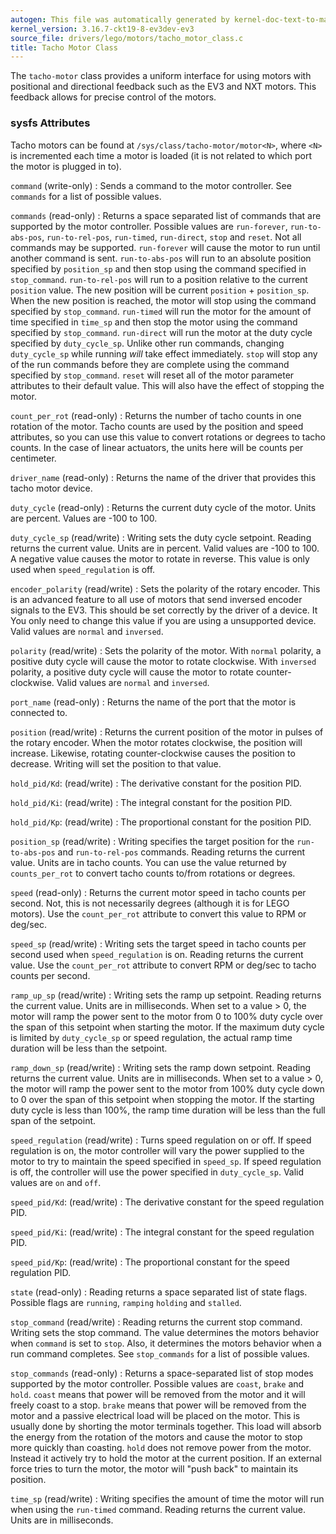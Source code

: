```yaml
---
autogen: This file was automatically generated by kernel-doc-text-to-markdown.py
kernel_version: 3.16.7-ckt19-8-ev3dev-ev3
source_file: drivers/lego/motors/tacho_motor_class.c
title: Tacho Motor Class
---
```


The `tacho-motor` class provides a uniform interface for using motors with
positional and directional feedback such as the EV3 and NXT motors. This
feedback allows for precise control of the motors.

### sysfs Attributes

Tacho motors can be found at `/sys/class/tacho-motor/motor<N>`, where `<N>`
is incremented each time a motor is loaded (it is not related to which port
the motor is plugged in to).

`command` (write-only)
: Sends a command to the motor controller. See `commands` for a list of
possible values.

`commands` (read-only)
: Returns a space separated list of commands that are supported by the motor
controller. Possible values are `run-forever`, `run-to-abs-pos`, `run-to-rel-pos`,
`run-timed`, `run-direct`, `stop` and `reset`. Not all commands may be supported.
`run-forever` will cause the motor to run until another command is sent.
`run-to-abs-pos` will run to an absolute position specified by `position_sp`
and then stop using the command specified in `stop_command`.
`run-to-rel-pos` will run to a position relative to the current `position` value.
The new position will be current `position` + `position_sp`. When the new
position is reached, the motor will stop using the command specified by `stop_command`.
`run-timed` will run the motor for the amount of time specified in `time_sp`
and then stop the motor using the command specified by `stop_command`.
`run-direct` will run the motor at the duty cycle specified by `duty_cycle_sp`.
Unlike other run commands, changing `duty_cycle_sp` while running *will*
take effect immediately.
`stop` will stop any of the run commands before they are complete using the
command specified by `stop_command`.
`reset` will reset all of the motor parameter attributes to their default value.
This will also have the effect of stopping the motor.

`count_per_rot` (read-only)
: Returns the number of tacho counts in one rotation of the motor. Tacho counts
are used by the position and speed attributes, so you can use this value
to convert rotations or degrees to tacho counts. In the case of linear
actuators, the units here will be counts per centimeter.

`driver_name` (read-only)
: Returns the name of the driver that provides this tacho motor device.

`duty_cycle` (read-only)
: Returns the current duty cycle of the motor. Units are percent. Values
are -100 to 100.

`duty_cycle_sp` (read/write)
: Writing sets the duty cycle setpoint. Reading returns the current value.
Units are in percent. Valid values are -100 to 100. A negative value causes
the motor to rotate in reverse. This value is only used when `speed_regulation`
is off.

`encoder_polarity` (read/write)
: Sets the polarity of the rotary encoder. This is an advanced feature to all
use of motors that send inversed encoder signals to the EV3. This should
be set correctly by the driver of a device. It You only need to change this
value if you are using a unsupported device. Valid values are `normal` and
`inversed`.

`polarity` (read/write)
: Sets the polarity of the motor. With `normal` polarity, a positive duty
cycle will cause the motor to rotate clockwise. With `inversed` polarity,
a positive duty cycle will cause the motor to rotate counter-clockwise.
Valid values are `normal` and `inversed`.

`port_name` (read-only)
: Returns the name of the port that the motor is connected to.

`position` (read/write)
: Returns the current position of the motor in pulses of the rotary
encoder. When the motor rotates clockwise, the position will increase.
Likewise, rotating counter-clockwise causes the position to decrease.
Writing will set the position to that value.

`hold_pid/Kd`: (read/write)
: The derivative constant for the position PID.

`hold_pid/Ki`: (read/write)
: The integral constant for the position PID.

`hold_pid/Kp`: (read/write)
: The proportional constant for the position PID.

`position_sp` (read/write)
: Writing specifies the target position for the `run-to-abs-pos` and `run-to-rel-pos`
commands. Reading returns the current value. Units are in tacho counts. You
can use the value returned by `counts_per_rot` to convert tacho counts to/from
rotations or degrees.

`speed` (read-only)
: Returns the current motor speed in tacho counts per second. Not, this is
not necessarily degrees (although it is for LEGO motors). Use the `count_per_rot`
attribute to convert this value to RPM or deg/sec.

`speed_sp` (read/write)
: Writing sets the target speed in tacho counts per second used when `speed_regulation`
is on. Reading returns the current value.  Use the `count_per_rot` attribute
to convert RPM or deg/sec to tacho counts per second.

`ramp_up_sp` (read/write)
: Writing sets the ramp up setpoint. Reading returns the current value. Units
are in milliseconds. When set to a value > 0, the motor will ramp the power
sent to the motor from 0 to 100% duty cycle over the span of this setpoint
when starting the motor. If the maximum duty cycle is limited by `duty_cycle_sp`
or speed regulation, the actual ramp time duration will be less than the setpoint.

`ramp_down_sp` (read/write)
: Writing sets the ramp down setpoint. Reading returns the current value. Units
are in milliseconds. When set to a value > 0, the motor will ramp the power
sent to the motor from 100% duty cycle down to 0 over the span of this setpoint
when stopping the motor. If the starting duty cycle is less than 100%, the
ramp time duration will be less than the full span of the setpoint.

`speed_regulation` (read/write)
: Turns speed regulation on or off. If speed regulation is on, the motor
controller will vary the power supplied to the motor to try to maintain the
speed specified in `speed_sp`. If speed regulation is off, the controller
will use the power specified in `duty_cycle_sp`. Valid values are `on` and
`off`.

`speed_pid/Kd`: (read/write)
: The derivative constant for the speed regulation PID.

`speed_pid/Ki`: (read/write)
: The integral constant for the speed regulation PID.

`speed_pid/Kp`: (read/write)
: The proportional constant for the speed regulation PID.

`state` (read-only)
: Reading returns a space separated list of state flags. Possible flags are
`running`, `ramping` `holding` and `stalled`.

`stop_command` (read/write)
: Reading returns the current stop command. Writing sets the stop command.
The value determines the motors behavior when `command` is set to `stop`.
Also, it determines the motors behavior when a run command completes. See
`stop_commands` for a list of possible values.

`stop_commands` (read-only)
: Returns a space-separated list of stop modes supported by the motor controller.
Possible values are `coast`, `brake` and `hold`. `coast` means that power will
be removed from the motor and it will freely coast to a stop. `brake` means
that power will be removed from the motor and a passive electrical load will
be placed on the motor. This is usually done by shorting the motor terminals
together. This load will absorb the energy from the rotation of the motors and
cause the motor to stop more quickly than coasting. `hold` does not remove
power from the motor. Instead it actively try to hold the motor at the current
position. If an external force tries to turn the motor, the motor will "push
back" to maintain its position.

`time_sp` (read/write)
: Writing specifies the amount of time the motor will run when using the
`run-timed` command. Reading returns the current value. Units are in
milliseconds.

